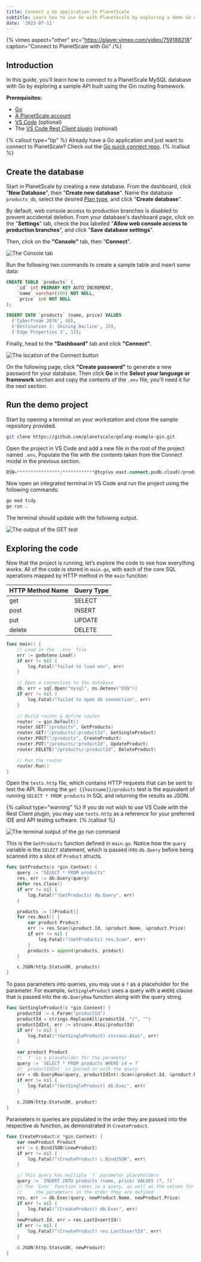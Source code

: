 ```yaml
---
title: Connect a Go application to PlanetScale
subtitle: Learn how to use Go with PlanetScale by exploring a demo Go API built with Gin.
date: '2023-07-11'
---
```


{% vimeo aspect="other" src="https://player.vimeo.com/video/759188218" caption="Connect to PlanetScale with Go" /%}

## Introduction

In this guide, you’ll learn how to connect to a PlanetScale MySQL database with Go by exploring a sample API built using the Gin routing framework.

**Prerequisites:**

- [Go](https://go.dev/doc/install)
- [A PlanetScale account](https://auth.planetscale.com/sign-up)
- [VS Code](https://code.visualstudio.com/download) (optional)
- The [VS Code Rest Client plugin](https://marketplace.visualstudio.com/items?itemName=humao.rest-client) (optional)

{% callout type="tip" %}
Already have a Go application and just want to connect to PlanetScale? Check out the [Go quick connect repo](https://github.com/planetscale/connection-examples/tree/main/go).
{% /callout %}

## Create the database

Start in PlanetScale by creating a new database. From the dashboard, click "**New Database**", then "**Create new database**". Name the database `products_db`, select the desired [Plan type](/docs/concepts/billing#planetscale-plans), and click "**Create database**".

By default, web console access to production branches is disabled to prevent accidental deletion. From your database's dashboard page, click on the "**Settings**" tab, check the box labelled "**Allow web console access to production branches**", and click "**Save database settings**".

Then, click on the **"Console"** tab, then "**Connect**".

![The Console tab](/assets/docs/tutorials/connect-go-app/console-2.png)

Run the following two commands to create a sample table and insert some data:

```sql
CREATE TABLE `products` (
	`id` int PRIMARY KEY AUTO_INCREMENT,
	`name` varchar(100) NOT NULL,
	`price` int NOT NULL
);

INSERT INTO `products` (name, price) VALUES
  ('Cyberfreak 2076', 40),
  ('Destination 2: Shining Decline', 20),
  ('Edge Properties 3', 15);
```

Finally, head to the **"Dashboard"** tab and click **"Connect"**.

![The location of the Connect button](/assets/docs/tutorials/connect-go-app/connect-2.png)

On the following page, click **"Create password"** to generate a new password for your database. Then click **Go** in the **Select your language or framework** section and copy the contents of the `.env` file, you'll need it for the next section.

## Run the demo project

Start by opening a terminal on your workstation and clone the sample repository provided.

```bash
git clone https://github.com/planetscale/golang-example-gin.git
```

Open the project in VS Code and add a new file in the root of the project named `.env`, Populate the file with the contents taken from the Connect modal in the previous section.

```sql
DSN=****************:************@tcp(us-east.connect.psdb.cloud)/products_db?tls=true&interpolateParams=true
```

Now open an integrated terminal in VS Code and run the project using the following commands:

```bash
go mod tidy
go run .
```

The terminal should update with the following output.

![The output of the GET test](/assets/docs/tutorials/connect-go-app/go-run-output.png)

## Exploring the code

Now that the project is running, let’s explore the code to see how everything works. All of the code is stored in `main.go`, with each of the core SQL operations mapped by HTTP method in the `main` function:

| HTTP Method Name | Query Type |
| ---------------- | ---------- |
| get              | SELECT     |
| post             | INSERT     |
| put              | UPDATE     |
| delete           | DELETE     |

```go
func main() {
	// Load in the `.env` file
	err := godotenv.Load()
	if err != nil {
		log.Fatal("failed to load env", err)
	}

	// Open a connection to the database
	db, err = sql.Open("mysql", os.Getenv("DSN"))
	if err != nil {
		log.Fatal("failed to open db connection", err)
	}

	// Build router & define routes
	router := gin.Default()
	router.GET("/products", GetProducts)
	router.GET("/products/:productId", GetSingleProduct)
	router.POST("/products", CreateProduct)
	router.PUT("/products/:productId", UpdateProduct)
	router.DELETE("/products/:productId", DeleteProduct)

	// Run the router
	router.Run()
}
```

Open the `tests.http` file, which contains HTTP requests that can be sent to test the API. Running the `get {{hostname}}/products` test is the equivalent of running `SELECT * FROM products` in SQL and returning the results as JSON.

{% callout type="warning" %}
If you do not wish to use VS Code with the Rest Client plugin, you may use `tests.http` as a reference for your preferred IDE and API testing software.
{% /callout %}

![The terminal output of the go run command](/assets/docs/tutorials/connect-go-app/go-run-output.png)

This is the `GetProducts` function defined in `main.go`. Notice how the `query` variable is the `SELECT` statement, which is passed into `db.Query` before being scanned into a slice of `Product` structs.

```go
func GetProducts(c *gin.Context) {
	query := "SELECT * FROM products"
	res, err := db.Query(query)
	defer res.Close()
	if err != nil {
		log.Fatal("(GetProducts) db.Query", err)
	}

	products := []Product{}
	for res.Next() {
		var product Product
		err := res.Scan(&product.Id, &product.Name, &product.Price)
		if err != nil {
			log.Fatal("(GetProducts) res.Scan", err)
		}
		products = append(products, product)
	}

	c.JSON(http.StatusOK, products)
}
```

To pass parameters into queries, you may use a `?` as a placeholder for the parameter. For example, `GetSingleProduct` uses a query with a `WHERE` clause that is passed into the `db.QueryRow` function along with the query string.

```go
func GetSingleProduct(c *gin.Context) {
	productId := c.Param("productId")
	productId = strings.ReplaceAll(productId, "/", "")
	productIdInt, err := strconv.Atoi(productId)
	if err != nil {
		log.Fatal("(GetSingleProduct) strconv.Atoi", err)
	}

	var product Product
	// `?` is a placeholder for the parameter
	query := `SELECT * FROM products WHERE id = ?`
	// `productIdInt` is passed in with the query
	err = db.QueryRow(query, productIdInt).Scan(&product.Id, &product.Name, &product.Price)
	if err != nil {
		log.Fatal("(GetSingleProduct) db.Exec", err)
	}

	c.JSON(http.StatusOK, product)
}
```

Parameters in queries are populated in the order they are passed into the respective `db` function, as demonstrated in `CreateProduct`.

```go
func CreateProduct(c *gin.Context) {
	var newProduct Product
	err := c.BindJSON(&newProduct)
	if err != nil {
		log.Fatal("(CreateProduct) c.BindJSON", err)
	}

	// This query has multiple `?` parameter placeholders
	query := `INSERT INTO products (name, price) VALUES (?, ?)`
	// The `Exec` function takes in a query, as well as the values for
	//     the parameters in the order they are defined
	res, err := db.Exec(query, newProduct.Name, newProduct.Price)
	if err != nil {
		log.Fatal("(CreateProduct) db.Exec", err)
	}
	newProduct.Id, err = res.LastInsertId()
	if err != nil {
		log.Fatal("(CreateProduct) res.LastInsertId", err)
	}

	c.JSON(http.StatusOK, newProduct)
}
```
